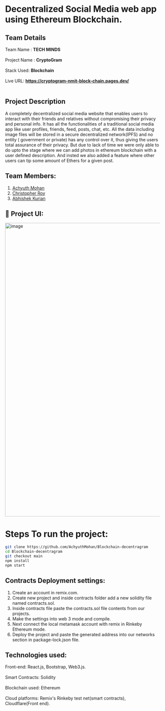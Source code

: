 # Decentralized Social Media web app using Ethereum Blockchain.

## Team Details
Team Name : **TECH MINDS**<br></br>
Project Name : **CryptoGram**<br></br>
Stack Used: **Blockchain**<br></br>
Live URL: **https://cryptogram-nmit-block-chain.pages.dev/** <br></br>


## Project Description
A completely decentralized social media website that enables users to interact with their friends and relatives without compromising their privacy and personal info. It has all the functionalities of a traditional social media app like user profiles, friends, feed, posts, chat, etc. All the data including image files will be stored in a secure decentralized network(IPFS) and no entity ( government or private) has any control over it, thus giving the users total assurance of their privacy.
But due to lack of time we were only able to do upto the stage where we can add photos in ethereum blockchain with a user defined description.
And insted we also added a feature where other users can tip some amount of Ethers for a given post.

## Team Members:

 1. [Achyuth Mohan](https://github.com/AchyuthMohan)
2. [Christopher Roy](https://github.com/ChrizRoy)
3. [Abhishek Kurian](https://github.com/omen1650ti)


 ## 🔧 Project UI:
<img width="954" alt="image" src="https://user-images.githubusercontent.com/75477017/165934904-28160451-b730-4822-91f0-12b7fcc9f5ae.png">

# Steps To run the project:
```bash
git clone https://github.com/AchyuthMohan/Blockchain-decentragram
cd Blockchain-decentragram
git checkout main
npm install
npm start
```
## Contracts Deployment settings:
1. Create an account in remix.com.
2. Create new project and inside contracts folder add a new solidity file named contracts.sol.
3. Inside contracts file paste the contracts.sol file contents from our projects.
4. Make the settings into web 3 mode and compile.
5. Next connect the local metamask account with remix in Rinkeby Ethereum mode.
6. Deploy the project and paste the generated address into our networks section in package-lock.json file.

## Technologies used:
Front-end: React.js, Bootstrap, Web3.js.<br></br>
Smart Contracts: Solidity<br></br>
Blockchain used: Ethereum<br></br>
Cloud platforms: Remix's Rinkeby test net(smart contracts), Cloudflare(Front end).


